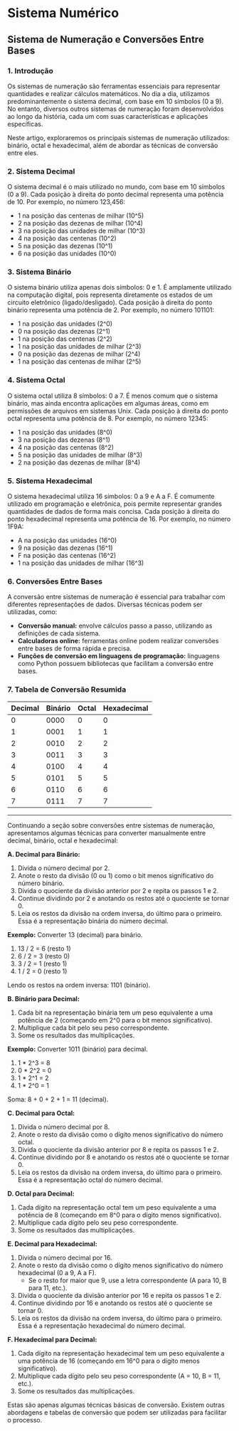 # Sistema Numérico

## Sistema de Numeração e Conversões Entre Bases

### 1. Introdução

Os sistemas de numeração são ferramentas essenciais para representar quantidades e realizar cálculos matemáticos. No dia a dia, utilizamos predominantemente o sistema decimal, com base em 10 símbolos (0 a 9). No entanto, diversos outros sistemas de numeração foram desenvolvidos ao longo da história, cada um com suas características e aplicações específicas.

Neste artigo, exploraremos os principais sistemas de numeração utilizados: binário, octal e hexadecimal, além de abordar as técnicas de conversão entre eles.

### 2. Sistema Decimal

O sistema decimal é o mais utilizado no mundo, com base em 10 símbolos (0 a 9). Cada posição à direita do ponto decimal representa uma potência de 10. Por exemplo, no número 123,456:

* 1 na posição das centenas de milhar (10^5)
* 2 na posição das dezenas de milhar (10^4)
* 3 na posição das unidades de milhar (10^3)
* 4 na posição das centenas (10^2)
* 5 na posição das dezenas (10^1)
* 6 na posição das unidades (10^0)

### 3. Sistema Binário

O sistema binário utiliza apenas dois símbolos: 0 e 1. É amplamente utilizado na computação digital, pois representa diretamente os estados de um circuito eletrônico (ligado/desligado). Cada posição à direita do ponto binário representa uma potência de 2. Por exemplo, no número 101101:

* 1 na posição das unidades (2^0)
* 0 na posição das dezenas (2^1)
* 1 na posição das centenas (2^2)
* 1 na posição das unidades de milhar (2^3)
* 0 na posição das dezenas de milhar (2^4)
* 1 na posição das centenas de milhar (2^5)

### 4. Sistema Octal

O sistema octal utiliza 8 símbolos: 0 a 7. É menos comum que o sistema binário, mas ainda encontra aplicações em algumas áreas, como em permissões de arquivos em sistemas Unix. Cada posição à direita do ponto octal representa uma potência de 8. Por exemplo, no número 12345:

* 1 na posição das unidades (8^0)
* 3 na posição das dezenas (8^1)
* 4 na posição das centenas (8^2)
* 5 na posição das unidades de milhar (8^3)
* 2 na posição das dezenas de milhar (8^4)

### 5. Sistema Hexadecimal

O sistema hexadecimal utiliza 16 símbolos: 0 a 9 e A a F. É comumente utilizado em programação e eletrônica, pois permite representar grandes quantidades de dados de forma mais concisa. Cada posição à direita do ponto hexadecimal representa uma potência de 16. Por exemplo, no número 1F9A:

* A na posição das unidades (16^0)
* 9 na posição das dezenas (16^1)
* F na posição das centenas (16^2)
* 1 na posição das unidades de milhar (16^3)

### 6. Conversões Entre Bases

A conversão entre sistemas de numeração é essencial para trabalhar com diferentes representações de dados. Diversas técnicas podem ser utilizadas, como:

* **Conversão manual:** envolve cálculos passo a passo, utilizando as definições de cada sistema.
* **Calculadoras online:** ferramentas online podem realizar conversões entre bases de forma rápida e precisa.
* **Funções de conversão em linguagens de programação:** linguagens como Python possuem bibliotecas que facilitam a conversão entre bases.

### 7. Tabela de Conversão Resumida

| Decimal | Binário | Octal | Hexadecimal |
| ------- | ------- | ----- | ----------- |
| 0       | 0000    | 0     | 0           |
| 1       | 0001    | 1     | 1           |
| 2       | 0010    | 2     | 2           |
| 3       | 0011    | 3     | 3           |
| 4       | 0100    | 4     | 4           |
| 5       | 0101    | 5     | 5           |
| 6       | 0110    | 6     | 6           |
| 7       | 0111    | 7     | 7           |

---

Continuando a seção sobre conversões entre sistemas de numeração, apresentamos algumas técnicas para converter manualmente entre decimal, binário, octal e hexadecimal:

**A. Decimal para Binário:**

1. Divida o número decimal por 2.
2. Anote o resto da divisão (0 ou 1) como o bit menos significativo do número binário.
3. Divida o quociente da divisão anterior por 2 e repita os passos 1 e 2.
4. Continue dividindo por 2 e anotando os restos até o quociente se tornar 0.
5. Leia os restos da divisão na ordem inversa, do último para o primeiro. Essa é a representação binária do número decimal.

**Exemplo:** Converter 13 (decimal) para binário.

1. 13 / 2 = 6 (resto 1)
2. 6 / 2 = 3 (resto 0)
3. 3 / 2 = 1 (resto 1)
4. 1 / 2 = 0 (resto 1)

Lendo os restos na ordem inversa: 1101 (binário).

**B. Binário para Decimal:**

1. Cada bit na representação binária tem um peso equivalente a uma potência de 2 (começando em 2^0 para o bit menos significativo).
2. Multiplique cada bit pelo seu peso correspondente.
3. Some os resultados das multiplicações.

**Exemplo:** Converter 1011 (binário) para decimal.

1. 1 * 2^3 = 8
2. 0 * 2^2 = 0
3. 1 * 2^1 = 2
4. 1 * 2^0 = 1

Soma: 8 + 0 + 2 + 1 = 11 (decimal).

**C. Decimal para Octal:**

1. Divida o número decimal por 8.
2. Anote o resto da divisão como o dígito menos significativo do número octal.
3. Divida o quociente da divisão anterior por 8 e repita os passos 1 e 2.
4. Continue dividindo por 8 e anotando os restos até o quociente se tornar 0.
5. Leia os restos da divisão na ordem inversa, do último para o primeiro. Essa é a representação octal do número decimal.

**D. Octal para Decimal:**

1. Cada dígito na representação octal tem um peso equivalente a uma potência de 8 (começando em 8^0 para o dígito menos significativo).
2. Multiplique cada dígito pelo seu peso correspondente.
3. Some os resultados das multiplicações.

**E. Decimal para Hexadecimal:**

1. Divida o número decimal por 16.
2. Anote o resto da divisão como o dígito menos significativo do número hexadecimal (0 a 9, A a F).
    * Se o resto for maior que 9, use a letra correspondente (A para 10, B para 11, etc.).
3. Divida o quociente da divisão anterior por 16 e repita os passos 1 e 2.
4. Continue dividindo por 16 e anotando os restos até o quociente se tornar 0.
5. Leia os restos da divisão na ordem inversa, do último para o primeiro. Essa é a representação hexadecimal do número decimal.

**F. Hexadecimal para Decimal:**

1. Cada dígito na representação hexadecimal tem um peso equivalente a uma potência de 16 (começando em 16^0 para o dígito menos significativo).
2. Multiplique cada dígito pelo seu peso correspondente (A = 10, B = 11, etc.).
3. Some os resultados das multiplicações.


Estas são apenas algumas técnicas básicas de conversão. Existem outras abordagens e tabelas de conversão que podem ser utilizadas para facilitar o processo.




